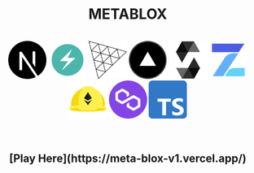 <div align="center"><h1>METABLOX</h1></div>
</br>
<div align="center">
  <a href="https://nextjs.org/"><img src="./readme_content/stacklogos/NextJS.png" width="75" height="75"></a>
  <a href="https://chakra-ui.com/"><img src="./readme_content/stacklogos/ChakraUI.png" width="75" height="75"></a>
  <a href="https://threejs.org/"><img src="./readme_content/stacklogos/ThreeJS.png" width="75" height="75"></a>
  <a href="https://vercel.com/"><img src="./readme_content/stacklogos/Vercel.png" width="75" height="75"></a>
  <a href="https://docs.soliditylang.org/en/v0.8.17/"><img src="./readme_content/stacklogos/Solidity.png" width="75" height="75"></a>
  <a href="https://www.openzeppelin.com/"><img src="./readme_content/stacklogos/OpenZeppelin.png" width="75" height="75"></a>
  <a href="https://hardhat.org/"><img src="./readme_content/stacklogos/Hardhat.png" width="75" height="75"></a>
  <a href="https://polygon.technology/"><img src="./readme_content/stacklogos/Polygon.png" width="75" height="75"></a>
  <a href="https://www.typescriptlang.org/"><img src="./readme_content/stacklogos/Typescript.png" width="75" height="75"></a>
</div>
<br></br>
<div align="center"><h2>[Play Here](https://meta-blox-v1.vercel.app/)</h2></div>
</br>
